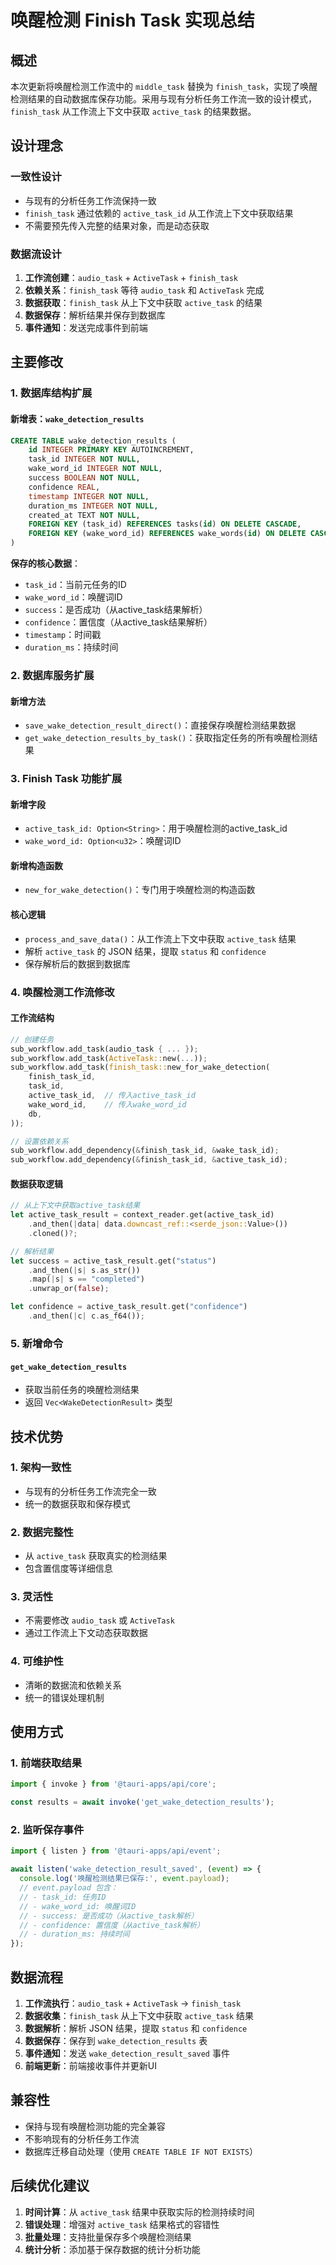 # 唤醒检测 Finish Task 实现总结

## 概述
本次更新将唤醒检测工作流中的 `middle_task` 替换为 `finish_task`，实现了唤醒检测结果的自动数据库保存功能。采用与现有分析任务工作流一致的设计模式，`finish_task` 从工作流上下文中获取 `active_task` 的结果数据。

## 设计理念

### 一致性设计
- 与现有的分析任务工作流保持一致
- `finish_task` 通过依赖的 `active_task_id` 从工作流上下文中获取结果
- 不需要预先传入完整的结果对象，而是动态获取

### 数据流设计
1. **工作流创建**：`audio_task` + `ActiveTask` + `finish_task`
2. **依赖关系**：`finish_task` 等待 `audio_task` 和 `ActiveTask` 完成
3. **数据获取**：`finish_task` 从上下文中获取 `active_task` 的结果
4. **数据保存**：解析结果并保存到数据库
5. **事件通知**：发送完成事件到前端

## 主要修改

### 1. 数据库结构扩展

#### 新增表：`wake_detection_results`
```sql
CREATE TABLE wake_detection_results (
    id INTEGER PRIMARY KEY AUTOINCREMENT,
    task_id INTEGER NOT NULL,
    wake_word_id INTEGER NOT NULL,
    success BOOLEAN NOT NULL,
    confidence REAL,
    timestamp INTEGER NOT NULL,
    duration_ms INTEGER NOT NULL,
    created_at TEXT NOT NULL,
    FOREIGN KEY (task_id) REFERENCES tasks(id) ON DELETE CASCADE,
    FOREIGN KEY (wake_word_id) REFERENCES wake_words(id) ON DELETE CASCADE
)
```

**保存的核心数据**：
- `task_id`：当前元任务的ID
- `wake_word_id`：唤醒词ID
- `success`：是否成功（从active_task结果解析）
- `confidence`：置信度（从active_task结果解析）
- `timestamp`：时间戳
- `duration_ms`：持续时间

### 2. 数据库服务扩展

#### 新增方法
- `save_wake_detection_result_direct()`：直接保存唤醒检测结果数据
- `get_wake_detection_results_by_task()`：获取指定任务的所有唤醒检测结果

### 3. Finish Task 功能扩展

#### 新增字段
- `active_task_id: Option<String>`：用于唤醒检测的active_task_id
- `wake_word_id: Option<u32>`：唤醒词ID

#### 新增构造函数
- `new_for_wake_detection()`：专门用于唤醒检测的构造函数

#### 核心逻辑
- `process_and_save_data()`：从工作流上下文中获取 `active_task` 结果
- 解析 `active_task` 的 JSON 结果，提取 `status` 和 `confidence`
- 保存解析后的数据到数据库

### 4. 唤醒检测工作流修改

#### 工作流结构
```rust
// 创建任务
sub_workflow.add_task(audio_task { ... });
sub_workflow.add_task(ActiveTask::new(...));
sub_workflow.add_task(finish_task::new_for_wake_detection(
    finish_task_id,
    task_id,
    active_task_id,  // 传入active_task_id
    wake_word_id,    // 传入wake_word_id
    db,
));

// 设置依赖关系
sub_workflow.add_dependency(&finish_task_id, &wake_task_id);
sub_workflow.add_dependency(&finish_task_id, &active_task_id);
```

#### 数据获取逻辑
```rust
// 从上下文中获取active_task结果
let active_task_result = context_reader.get(active_task_id)
    .and_then(|data| data.downcast_ref::<serde_json::Value>())
    .cloned()?;

// 解析结果
let success = active_task_result.get("status")
    .and_then(|s| s.as_str())
    .map(|s| s == "completed")
    .unwrap_or(false);

let confidence = active_task_result.get("confidence")
    .and_then(|c| c.as_f64());
```

### 5. 新增命令

#### `get_wake_detection_results`
- 获取当前任务的唤醒检测结果
- 返回 `Vec<WakeDetectionResult>` 类型

## 技术优势

### 1. 架构一致性
- 与现有的分析任务工作流完全一致
- 统一的数据获取和保存模式

### 2. 数据完整性
- 从 `active_task` 获取真实的检测结果
- 包含置信度等详细信息

### 3. 灵活性
- 不需要修改 `audio_task` 或 `ActiveTask`
- 通过工作流上下文动态获取数据

### 4. 可维护性
- 清晰的数据流和依赖关系
- 统一的错误处理机制

## 使用方式

### 1. 前端获取结果
```typescript
import { invoke } from '@tauri-apps/api/core';

const results = await invoke('get_wake_detection_results');
```

### 2. 监听保存事件
```typescript
import { listen } from '@tauri-apps/api/event';

await listen('wake_detection_result_saved', (event) => {
  console.log('唤醒检测结果已保存:', event.payload);
  // event.payload 包含：
  // - task_id: 任务ID
  // - wake_word_id: 唤醒词ID
  // - success: 是否成功（从active_task解析）
  // - confidence: 置信度（从active_task解析）
  // - duration_ms: 持续时间
});
```

## 数据流程

1. **工作流执行**：`audio_task` + `ActiveTask` → `finish_task`
2. **数据收集**：`finish_task` 从上下文中获取 `active_task` 结果
3. **数据解析**：解析 JSON 结果，提取 `status` 和 `confidence`
4. **数据保存**：保存到 `wake_detection_results` 表
5. **事件通知**：发送 `wake_detection_result_saved` 事件
6. **前端更新**：前端接收事件并更新UI

## 兼容性

- 保持与现有唤醒检测功能的完全兼容
- 不影响现有的分析任务工作流
- 数据库迁移自动处理（使用 `CREATE TABLE IF NOT EXISTS`）

## 后续优化建议

1. **时间计算**：从 `active_task` 结果中获取实际的检测持续时间
2. **错误处理**：增强对 `active_task` 结果格式的容错性
3. **批量处理**：支持批量保存多个唤醒检测结果
4. **统计分析**：添加基于保存数据的统计分析功能 
